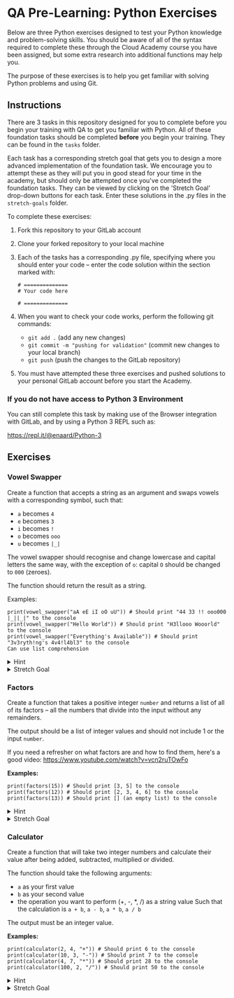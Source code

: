 # QA Pre-Learning: Python Exercises

Below are three Python exercises designed to test your Python knowledge and problem-solving skills. You should be aware of all of the syntax required to complete these through the Cloud Academy course you have been assigned, but some extra research into additional functions may help you.

The purpose of these exercises is to help you get familiar with solving Python problems and using Git.





## Instructions

There are 3 tasks in this repository designed for you to complete before you begin your training with QA to get you familiar with Python. All of these foundation tasks should be completed **before** you begin your training. They can be found in the `tasks` folder.

Each task has a corresponding stretch goal that gets you to design a more advanced implementation of the foundation task. We encourage you to attempt these as they will put you in good stead for your time in the academy, but should only be attempted once you've completed the foundation tasks. They can be viewed by clicking on the 'Stretch Goal' drop-down buttons for each task. Enter these solutions in the .py files in the `stretch-goals` folder.

To complete these exercises:

1. Fork this repository to your GitLab account
2. Clone your forked repository to your local machine
3. Each of the tasks has a corresponding .py file, specifying where you should enter your code – enter the code solution within the section marked with:
   ```
   # ==============
   # Your code here

   # ==============
   ```

4. When you want to check your code works, perform the following git commands:
   - `git add .` (add any new changes)
   - `git commit -m "pushing for validation"` (commit new changes to your local branch)
   - `git push` (push the changes to the GitLab repository)
5. You must have attempted these three exercises and pushed solutions to your personal GitLab account before you start the Academy.

### If you do not have access to Python 3 Environment

You can still complete this task by making use of the Browser integration with GitLab, and by using a Python 3 REPL such as:

https://repl.it/@enaard/Python-3

## Exercises

### Vowel Swapper

Create a function that accepts a string as an argument and swaps vowels with a corresponding symbol, such that:
- `a` becomes `4`
- `e` becomes `3`
- `i` becomes `!`
- `o` becomes `ooo`
- `u` becomes `|_|`

The vowel swapper should recognise and change lowercase and capital letters the same way, with the exception of `o`: capital `O` should be changed to `000` (zeroes).

The function should return the result as a string.

Examples:
```
print(vowel_swapper("aA eE iI oO uU")) # Should print "44 33 !! ooo000 |_||_|" to the console
print(vowel_swapper("Hello World")) # Should print "H3llooo Wooorld" to the console 
print(vowel_swapper("Everything's Available")) # Should print "3v3ryth!ng's 4v4!l4bl3" to the console
Can use list comprehension 
```

<details>
<summary>Hint</summary>
Look up the replace() method.
</details>

<details>
<summary>Stretch Goal</summary>

Adapt the function so that **only** the *second* instance of a given vowel in a string is swapped with a symbol.

Examples:
```
print(vowel_swapper("aAa eEe iIi oOo uUu")) # Should print "a4a e3e i!i o000o u|_|u" to the console
print(vowel_swapper("Hello World")) # Should print "Hello Wooorld" to the console 
print(vowel_swapper("Everything's Available")) # Should print "Ev3rything's Av4!lable" to the console
```
</details>

### Factors

Create a function that takes a positive integer `number` and returns a list of all of its factors – all the numbers that divide into the input without any remainders.

The output should be a list of integer values and should not include 1 or the input `number`.

If you need a refresher on what factors are and how to find them, here's a good video: https://www.youtube.com/watch?v=vcn2ruTOwFo

**Examples:**
```
print(factors(15)) # Should print [3, 5] to the console
print(factors(12)) # Should print [2, 3, 4, 6] to the console
print(factors(13)) # Should print [] (an empty list) to the console
```

<details>
<summary>Hint</summary>
You'll need a use a for loop to iterate through every number between 1 and input number. Look up the modulo (%) operator to find remainders.
</details>

<details>
<summary>Stretch Goal</summary>
If the input number doesn’t have any factors, adapt the function so the the output is a string value stating that the input is prime in the format “{number} is a prime number”.

**Examples**
```
print(factors(15)) # Should print [3, 5] to the console
print(factors(12)) # Should print [2, 3, 4, 6] to the console
print(factors(13)) # Should print “13 is a prime number”
```
</details>

### Calculator

Create a function that will take two integer numbers and calculate their value after being added, subtracted, multiplied or divided.

The function should take the following arguments:
- `a` as your first value
- `b` as your second value 
- the operation you want to perform (+, -, *, /) as a string value
Such that the calculation is `a + b`, `a - b`, `a * b`, `a / b`

The output must be an integer value.

**Examples:**
```
print(calculator(2, 4, "+")) # Should print 6 to the console
print(calculator(10, 3, "-")) # Should print 7 to the console
print(calculator(4, 7, "*")) # Should print 28 to the console
print(calculator(100, 2, "/")) # Should print 50 to the console
```

<details>
<summary>Hint</summary>
The operators that are passed through to the function are string values and can't be used as the operator values themselves. You'll need some `if` statements to decide what sum is going to take place based on what the string value is.
</details>

<details>
<summary>Stretch Goal</summary>

Rather than return the answer to the sum as a standard decimal (base 10) number, return the value as a binary (base 2) number. 

The output must be an integer-type binary number that is the answer to this sum. Decimal places should be ignored by the calculator by rounding down, such that 15 / 2 will output 111 (i.e. 7 in binary).

**Examples:**
```
print(calculator(2, 4, "+")) # Should print 110 to the console
print(calculator(10, 3, "-")) # Should print 111 to the console
print(calculator(4, 7, "*")) # Should print 11100 to the console
print(calculator(100, 2, "/")) # Should print 110010 to the console
```
If you're unfamiliar with binary:

- Here’s a handy explanation of what binary numbers are (and why computers use binary, if you’re feeling adventurous):
https://www.howtogeek.com/367621/what-is-binary-and-why-do-computers-use-it/

- Here’s a quick tutorial on how to convert decimal numbers to binary numbers mathematically:
https://www.youtube.com/watch?v=kVvP5MNIND4

</details>

